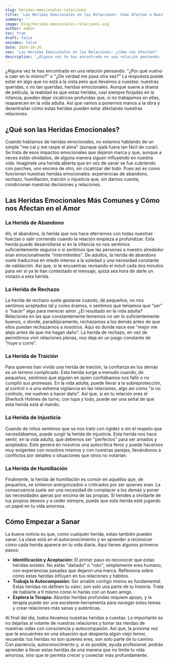 ```yaml
---
slug: heridas-emocionales-relaciones
title: 'Las Heridas Emocionales en las Relaciones: Cómo Afectan a Nuestra Vida Amorosa'
summary: ''
image: blog/heridas-emocionales-relaciones.svg
author: admin
toc: true
draft: false
noindex: false
date: 2024-10-26
seo: 'Las Heridas Emocionales en las Relaciones: ¿Cómo nos Afectan?'
description: '¿Alguna vez te has encontrado en una relación pensando: "¿Por qué vuelvo a caer en lo mismo?" o "¿De verdad me pasa otra vez?" La respuesta puede estar en…'
---
```


¿Alguna vez te has encontrado en una relación pensando: "¿Por qué vuelvo a caer en lo mismo?" o "¿De verdad me pasa otra vez?" La respuesta puede estar en algo que no está a la vista pero que llevamos a cuestas: nuestras queridas, o no tan queridas, heridas emocionales. Aunque suene a drama de película, la realidad es que estas heridas, casi siempre forjadas en la infancia, pueden dejar cicatrices profundas que, si no trabajamos en ellas, reaparecen en la vida adulta. Así que vamos a ponernos manos a la obra y desentrañar cómo estas heridas pueden estar afectando nuestras relaciones.

## ¿Qué son las Heridas Emocionales?

Cuando hablamos de heridas emocionales, no estamos hablando de un simple "me caí y me raspe el alma" (aunque ojalá fuera tan fácil de curar). Se trata de esos impactos emocionales que dejaron marca y que, aunque a veces están olvidados, de alguna manera siguen influyendo en nuestra vida. Imagínate una herida abierta que en vez de sanar se fue cubriendo con parches, uno encima de otro, sin cicatrizar del todo. Pues así es como funcionan nuestras heridas emocionales: experiencias de abandono, rechazo, humillación, traición o injusticia que, sin darnos cuenta, condicionan nuestras decisiones y relaciones.

## Las Heridas Emocionales Más Comunes y Cómo nos Afectan en el Amor

### La Herida de Abandono

Ah, el abandono, la herida que nos hace aferrarnos con todas nuestras fuerzas o salir corriendo cuando la relación empieza a profundizar. Esta herida puede desarrollarse si en la infancia no nos sentimos suficientemente seguros o si sentimos que las personas a nuestro alrededor eran emocionalmente "intermitentes". De adultos, la herida de abandono suele traducirse en miedo intenso a la soledad y una necesidad constante de validación. Así que, si te encuentras revisando el móvil cada dos minutos para ver si ya te han contestado el mensaje, quizá sea hora de darle un vistazo a esta herida.

### La Herida de Rechazo

La herida de rechazo suele gestarse cuando, de pequeños, no nos sentimos aceptados tal y como éramos, o sentimos que teníamos que "ser" o "hacer" algo para merecer amor. ¿El resultado en la vida adulta? Relaciones en las que constantemente tememos no ser lo suficientemente buenos, o donde, paradójicamente, rechazamos a los demás antes de que ellos puedan rechazarnos a nosotros. Aquí es donde nace ese "mejor me alejo antes de que me hagan daño". La herida de rechazo, en vez de permitirnos vivir relaciones plenas, nos deja en un juego constante de "huye o corre".

### La Herida de Traición

Para quienes han vivido una herida de traición, la confianza en los demás es un terreno complicado. Esta herida surge a menudo cuando, de pequeños, sentimos que alguien en quien confiábamos nos falló o no cumplió sus promesas. En la vida adulta, puede llevar a la sobreprotección, al control o a una extrema vigilancia en las relaciones, algo así como "si no controlo, me vuelven a hacer daño". Así que, si en tu relación eres el Sherlock Holmes de turno, con lupa y todo, puede ser una señal de que esta herida está al mando.

### La Herida de Injusticia

Cuando de niños sentimos que se nos trató con rigidez o sin el respeto que necesitábamos, puede surgir la herida de injusticia. Esta herida nos hace sentir, en la vida adulta, que debemos ser "perfectos" para ser amados y aceptados. Esto genera en nosotros una autocrítica feroz y puede hacernos muy exigentes con nosotros mismos y con nuestras parejas, llevándonos a conflictos por detalles o situaciones que otros no notarían.

### La Herida de Humillación

Finalmente, la herida de humillación es común en aquellos que, de pequeños, se sintieron avergonzados o criticados por ser quienes eran. La consecuencia suele ser una necesidad de complacer a los demás y poner las necesidades ajenas por encima de las propias. Si tiendes a olvidarte de tus propios deseos y a ceder siempre, puede que esta herida esté jugando un papel en tu vida amorosa.

## Cómo Empezar a Sanar

La buena noticia es que, como cualquier herida, estas también pueden sanar. La clave está en el autoconocimiento y en aprender a reconocer cómo cada herida aparece en tu vida diaria. Aquí tienes algunos primeros pasos:

- **Identificación y Aceptación:** El primer paso es reconocer que estas heridas existen. No estás "dañado" o "roto"; simplemente eres humano, con experiencias pasadas que dejaron una marca. Reflexiona sobre cómo estas heridas influyen en tus relaciones y hábitos.
- **Trabaja la Autocompasión:** Ser amable contigo mismo es fundamental. Estas heridas no definen tu valor; son solo una parte de tu historia. Trata de hablarte a ti mismo como lo harías con un buen amigo.
- **Explora la Terapia:** Abordar heridas profundas requiere apoyo, y la terapia puede ser una excelente herramienta para navegar estos temas y crear relaciones más sanas y auténticas.

Al final del día, todos llevamos nuestras heridas a cuestas. Lo importante es no dejarlas al volante de nuestras relaciones y tomar las riendas de nuestras vidas con consciencia y autocompasión. Así que, la próxima vez que te encuentres en una situación que despierta algún viejo temor, recuerda: tus heridas no son quienes eres, son solo parte de tu camino. Con paciencia, autoconocimiento y, si es posible, ayuda profesional, podrás aprender a llevar estas heridas de una manera que no limite tu vida amorosa, sino que te permita crecer y conectar más profundamente.
